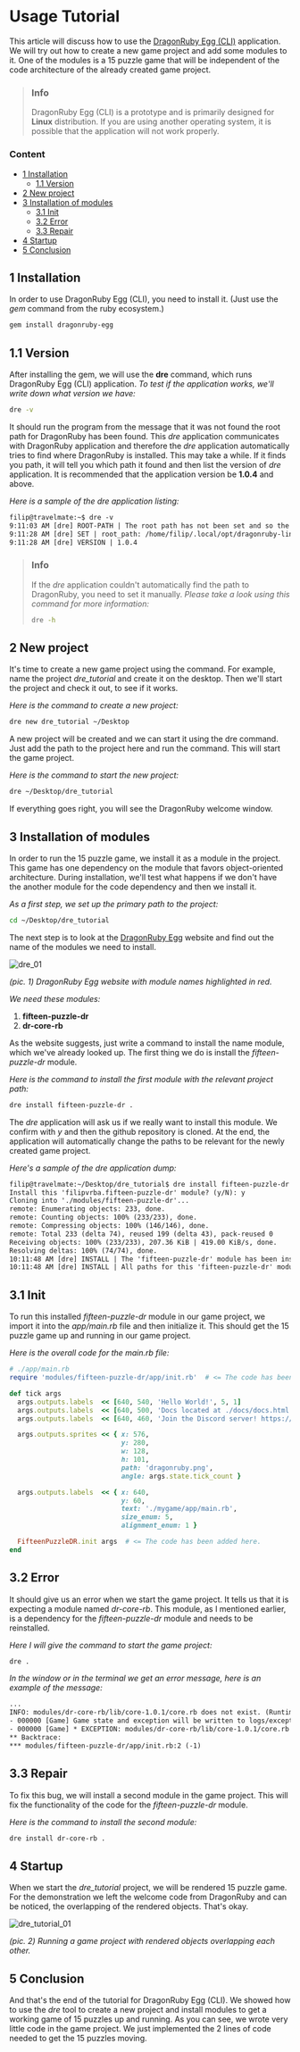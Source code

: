 # Usage Tutorial

This article will discuss how to use the [DragonRuby Egg (CLI)](https://github.com/filipvrba/dragonruby-egg-rb) application. We will try out how to create a new game project and add some modules to it. One of the modules is a 15 puzzle game that will be independent of the code architecture of the already created game project.

> ### Info
> DragonRuby Egg (CLI) is a prototype and is primarily designed for **Linux** distribution. If you are using another operating system, it is possible that the application will not work properly.

### Content
- [1 Installation](#1-installation)
  - [1.1 Version](#11-version)
- [2 New project](#2-new-project)
- [3 Installation of modules](#3-installation-of-modules)
  - [3.1 Init](#31-init)
  - [3.2 Error](#32-error)
  - [3.3 Repair](#33-repair)
- [4 Startup](#4-startup)
- [5 Conclusion](#5-conclusion)

## 1 Installation
In order to use DragonRuby Egg (CLI), you need to install it.
(Just use the *gem* command from the ruby ecosystem.)

```bash
gem install dragonruby-egg
```

## 1.1 Version
After installing the gem, we will use the **dre** command, which runs
DragonRuby Egg (CLI) application.
*To test if the application works, we'll write down what version we have:*

```bash
dre -v
```

It should run the program from the message that it was not found
the root path for DragonRuby has been found. This *dre* application communicates with
DragonRuby application and therefore the *dre* application automatically tries to find
where DragonRuby is installed. This may take a while. If it finds you
path, it will tell you which path it found and then list the version of *dre*
application. It is recommended that the application version be **1.0.4** and above.

*Here is a sample of the dre application listing:*
```txt
filip@travelmate:~$ dre -v
9:11:03 AM [dre] ROOT-PATH | The root path has not been set and so the analysis of the root path is performed.
9:11:28 AM [dre] SET | root_path: /home/filip/.local/opt/dragonruby-linux-amd64
9:11:28 AM [dre] VERSION | 1.0.4
```

> ### Info
> If the *dre* application couldn't automatically find the path to DragonRuby, you need to set it manually.
*Please take a look using this command for more information:*
> ```bash
> dre -h
> ```

## 2 New project
It's time to create a new game project using the command.
For example, name the project *dre_tutorial* and
create it on the desktop. Then we'll start the project and check it out,
to see if it works.

*Here is the command to create a new project:*
```bash
dre new dre_tutorial ~/Desktop
```

A new project will be created and we can start it using the dre command.
Just add the path to the project here and run the command. This will start
the game project.

*Here is the command to start the new project:*
```bash
dre ~/Desktop/dre_tutorial
```

If everything goes right, you will see the DragonRuby welcome window.

## 3 Installation of modules
In order to run the 15 puzzle game, we install it as a module in the project.
This game has one dependency on the module that favors object-oriented architecture.
During installation, we'll test what happens if we don't have the
another module for the code dependency and then we install it.

*As a first step, we set up the primary path to the project:*
```bash
cd ~/Desktop/dre_tutorial
```

The next step is to look at the [DragonRuby Egg](https://dragonruby-egg-ui-rjs.vercel.app/)  website
and find out the name of the modules we need to install.

![dre_01](./png/dre_01.png)

*(pic. 1) DragonRuby Egg website with module names highlighted in red.*

*We need these modules:*
1. **fifteen-puzzle-dr**
2. **dr-core-rb**

As the website suggests, just write a command to install the name module, which
we've already looked up. The first thing we do is install the *fifteen-puzzle-dr* module.

*Here is the command to install the first module with the relevant project path:*
```bash
dre install fifteen-puzzle-dr .
```

The *dre* application will ask us if we really want to install this module.
We confirm with *y* and then the github repository is cloned.
At the end, the application will automatically change the paths to be relevant for
the newly created game project.

*Here's a sample of the dre application dump:*
```txt
filip@travelmate:~/Desktop/dre_tutorial$ dre install fifteen-puzzle-dr .
Install this 'filipvrba.fifteen-puzzle-dr' module? (y/N): y
Cloning into './modules/fifteen-puzzle-dr'...
remote: Enumerating objects: 233, done.
remote: Counting objects: 100% (233/233), done.
remote: Compressing objects: 100% (146/146), done.
remote: Total 233 (delta 74), reused 199 (delta 43), pack-reused 0
Receiving objects: 100% (233/233), 207.36 KiB | 419.00 KiB/s, done.
Resolving deltas: 100% (74/74), done.
10:11:48 AM [dre] INSTALL | The 'fifteen-puzzle-dr' module has been installed in this './modules/fifteen-puzzle-dr' folder.
10:11:48 AM [dre] INSTALL | All paths for this 'fifteen-puzzle-dr' module have been changed.
```

## 3.1 Init
To run this installed *fifteen-puzzle-dr* module in our game project,
we import it into the *app/main.rb* file and then initialize it.
This should get the 15 puzzle game up and running in our game project.

*Here is the overall code for the main.rb file:*
```rb
# ./app/main.rb
require 'modules/fifteen-puzzle-dr/app/init.rb'  # <= The code has been added here.

def tick args
  args.outputs.labels  << [640, 540, 'Hello World!', 5, 1]
  args.outputs.labels  << [640, 500, 'Docs located at ./docs/docs.html and 100+ samples located under ./samples', 5, 1]
  args.outputs.labels  << [640, 460, 'Join the Discord server! https://discord.dragonruby.org', 5, 1]

  args.outputs.sprites << { x: 576,
                            y: 280,
                            w: 128,
                            h: 101,
                            path: 'dragonruby.png',
                            angle: args.state.tick_count }

  args.outputs.labels  << { x: 640,
                            y: 60,
                            text: './mygame/app/main.rb',
                            size_enum: 5,
                            alignment_enum: 1 }

  FifteenPuzzleDR.init args  # <= The code has been added here.
end
```

## 3.2 Error
It should give us an error when we start the game project.
It tells us that it is expecting a module named *dr-core-rb*.
This module, as I mentioned earlier, is a dependency for the *fifteen-puzzle-dr* module
and needs to be reinstalled.

*Here I will give the command to start the game project:*
```bash
dre .
```

*In the window or in the terminal we get an error message, here is an example of the message:*
```txt
...
INFO: modules/dr-core-rb/lib/core-1.0.1/core.rb does not exist. (RuntimeError)
- 000000 [Game] Game state and exception will be written to logs/exceptions/game_state_-1.txt and logs/exceptions/current.txt.
- 000000 [Game] * EXCEPTION: modules/dr-core-rb/lib/core-1.0.1/core.rb does not exist.
** Backtrace:
*** modules/fifteen-puzzle-dr/app/init.rb:2 (-1)
```

## 3.3 Repair
To fix this bug, we will install a second module in the game project.
This will fix the functionality of the code for the *fifteen-puzzle-dr* module.

*Here is the command to install the second module:*
```bash
dre install dr-core-rb .
```

## 4 Startup
When we start the *dre_tutorial* project, we will be rendered 15 puzzle game. For the demonstration we left the welcome code from DragonRuby and can be noticed, the overlapping of the rendered objects. That's okay.

![dre_tutorial_01](./png/dre_tutorial_01.png)

*(pic. 2) Running a game project with rendered objects overlapping each other.*

## 5 Conclusion
And that's the end of the tutorial for DragonRuby Egg (CLI). We showed how to use the *dre* tool to create a new project and install modules to get a working game of 15 puzzles up and running. As you can see, we wrote very little code in the game project. We just implemented the 2 lines of code needed to get the 15 puzzles moving.
